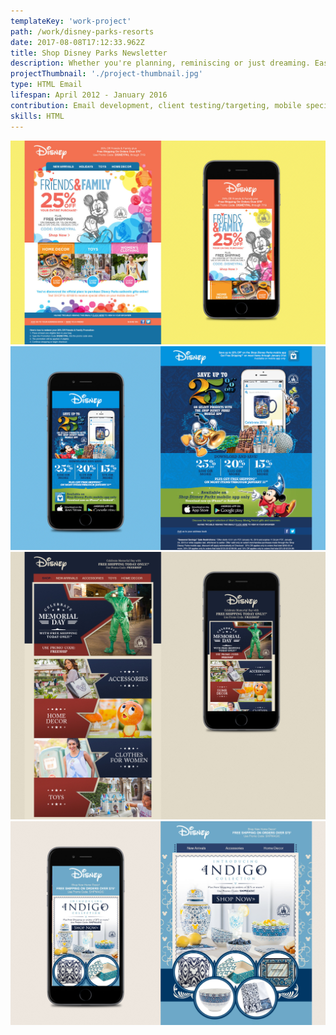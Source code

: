 ```yaml
---
templateKey: 'work-project'
path: /work/disney-parks-resorts
date: 2017-08-08T17:12:33.962Z
title: Shop Disney Parks Newsletter
description: Whether you're planning, reminiscing or just dreaming. Easily grant unexpected wishes that pop up when you're not in the parks.
projectThumbnail: './project-thumbnail.jpg'
type: HTML Email
lifespan: April 2012 - January 2016
contribution: Email development, client testing/targeting, mobile specific development
skills: HTML
---
```

![friends-family-25off](friends-family-25off.jpg)  
![parks-app-25off](parks-app-25off.jpg)  
![memorial-day](memorial-day.jpg)  
![indigo-collection](indigo-collection.jpg)
